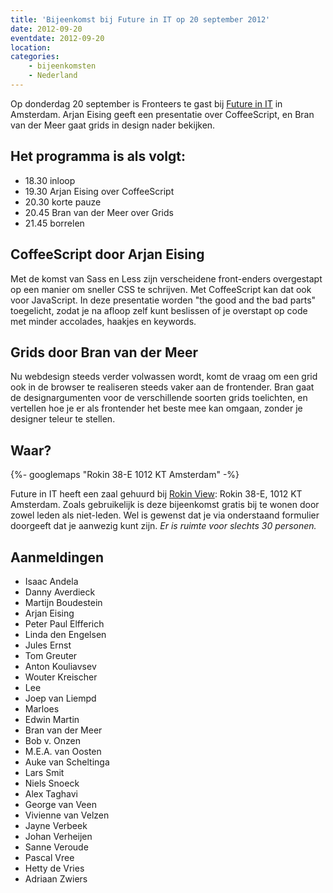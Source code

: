 ```yaml
---
title: 'Bijeenkomst bij Future in IT op 20 september 2012'
date: 2012-09-20
eventdate: 2012-09-20
location:
categories:
    - bijeenkomsten
    - Nederland
---
```


Op donderdag 20 september is Fronteers te gast bij [Future in IT](https://web.archive.org/web/20170518015223/http://futureinit.nl/) in Amsterdam. Arjan Eising geeft een presentatie over CoffeeScript, en Bran van der Meer gaat grids in design nader bekijken.

## Het programma is als volgt:

-   18.30 inloop
-   19.30 Arjan Eising over CoffeeScript
-   20.30 korte pauze
-   20.45 Bran van der Meer over Grids
-   21.45 borrelen

## CoffeeScript door Arjan Eising

Met de komst van Sass en Less zijn verscheidene front-enders overgestapt op een manier om sneller CSS te schrijven. Met CoffeeScript kan dat ook voor JavaScript. In deze presentatie worden "the good and the bad parts" toegelicht, zodat je na afloop zelf kunt beslissen of je overstapt op code met minder accolades, haakjes en keywords.

## Grids door Bran van der Meer

Nu webdesign steeds verder volwassen wordt, komt de vraag om een grid ook in de browser te realiseren steeds vaker aan de frontender. Bran gaat de designargumenten voor de verschillende soorten grids toelichten, en vertellen hoe je er als frontender het beste mee kan omgaan, zonder je designer teleur te stellen.

## Waar?

{%- googlemaps "Rokin 38-E 1012 KT Amsterdam" -%}

Future in IT heeft een zaal gehuurd bij [Rokin View](http://www.rokinview.nl/): Rokin 38-E, 1012 KT Amsterdam. Zoals gebruikelijk is deze bijeenkomst gratis bij te wonen door zowel leden als niet-leden. Wel is gewenst dat je via onderstaand formulier doorgeeft dat je aanwezig kunt zijn. _Er is ruimte voor slechts 30 personen._

## Aanmeldingen

-   Isaac Andela
-   Danny Averdieck
-   Martijn Boudestein
-   Arjan Eising
-   Peter Paul Elfferich
-   Linda den Engelsen
-   Jules Ernst
-   Tom Greuter
-   Anton Kouliavsev
-   Wouter Kreischer
-   Lee
-   Joep van Liempd
-   Marloes
-   Edwin Martin
-   Bran van der Meer
-   Bob v. Onzen
-   M.E.A. van Oosten
-   Auke van Scheltinga
-   Lars Smit
-   Niels Snoeck
-   Alex Taghavi
-   George van Veen
-   Vivienne van Velzen
-   Jayne Verbeek
-   Johan Verheijen
-   Sanne Veroude
-   Pascal Vree
-   Hetty de Vries
-   Adriaan Zwiers
